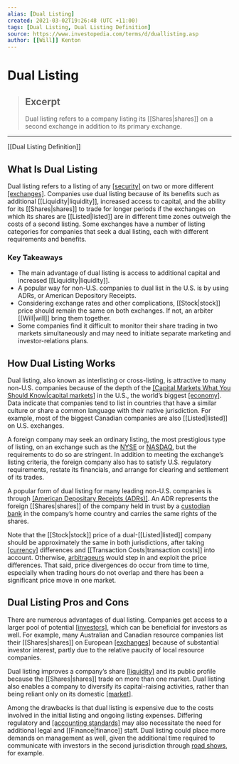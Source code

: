 ```yaml
---
alias: [Dual Listing]
created: 2021-03-02T19:26:48 (UTC +11:00)
tags: [Dual Listing, Dual Listing Definition]
source: https://www.investopedia.com/terms/d/duallisting.asp
author: [[Will]] Kenton
---
```


# Dual Listing

> ## Excerpt
> Dual listing refers to a company listing its [[Shares|shares]] on a second exchange in addition to its primary exchange.

---

[[Dual Listing Definition]]
## What Is Dual Listing

Dual listing refers to a listing of any [[security]](https://www.investopedia.com/terms/s/[[Security|security]].asp) on two or more different [[exchanges]](https://www.investopedia.com/terms/e/exchange.asp). Companies use dual listing because of its benefits such as additional [[Liquidity|liquidity]], increased access to capital, and the ability for its [[Shares|shares]] to trade for longer periods if the exchanges on which its shares are [[Listed|listed]] are in different time zones outweigh the costs of a second listing. Some exchanges have a number of listing categories for companies that seek a dual listing, each with different requirements and benefits.

### Key Takeaways

-   The main advantage of dual listing is access to additional capital and increased [[Liquidity|liquidity]].
-   A popular way for non-U.S. companies to dual list in the U.S. is by using ADRs, or American Depository Receipts.
-   Considering exchange rates and other complications, [[Stock|stock]] price should remain the same on both exchanges. If not, an arbiter [[Will|will]] bring them together.
-   Some companies find it difficult to monitor their share trading in two markets simultaneously and may need to initiate separate marketing and investor-relations plans.

## How Dual Listing Works

Dual listing, also known as interlisting or cross-listing, is attractive to many non-U.S. companies because of the depth of the [[Capital Markets What You Should Know|capital markets]](https://www.investopedia.com/terms/c/capitalmarkets.asp) in the U.S., the world’s biggest [[economy]](https://www.investopedia.com/terms/e/economy.asp). Data indicate that companies tend to list in countries that have a similar culture or share a common language with their native jurisdiction. For example, most of the biggest Canadian companies are also [[Listed|listed]] on U.S. exchanges.

A foreign company may seek an ordinary listing, the most prestigious type of listing, on an exchange such as the [NYSE](https://www.investopedia.com/terms/n/nyse.asp) or [NASDAQ](https://www.investopedia.com/terms/n/[[Nasdaq|nasdaq]].asp), but the requirements to do so are stringent. In addition to meeting the exchange’s listing criteria, the foreign company also has to satisfy U.S. regulatory requirements, restate its financials, and arrange for clearing and settlement of its trades.

A popular form of dual listing for many leading non-U.S. companies is through [[American Depositary Receipts (ADRs)]](https://www.investopedia.com/terms/a/adr.asp). An ADR represents the foreign [[Shares|shares]] of the company held in trust by a [custodian bank](https://www.investopedia.com/terms/c/custodian.asp) in the company’s home country and carries the same rights of the shares.

Note that the [[Stock|stock]] price of a dual-[[Listed|listed]] company should be approximately the same in both jurisdictions, after taking [[currency]](https://www.investopedia.com/terms/c/currency.asp) differences and [[Transaction Costs|transaction costs]] into account. Otherwise, [arbitrageurs](https://www.investopedia.com/terms/a/arbitrageur.asp) would step in and exploit the price differences. That said, price divergences do occur from time to time, especially when trading hours do not overlap and there has been a significant price move in one market.

## Dual Listing Pros and Cons

There are numerous advantages of dual listing. Companies get access to a larger pool of potential [[investors]](https://www.investopedia.com/terms/i/investor.asp), which can be beneficial for investors as well. For example, many Australian and Canadian resource companies list their [[Shares|shares]] on European [[exchanges]](https://www.investopedia.com/terms/e/exchange.asp) because of substantial investor interest, partly due to the relative paucity of local resource companies.

Dual listing improves a company’s share [[liquidity]](https://www.investopedia.com/terms/l/[[Liquidity|liquidity]].asp) and its public profile because the [[Shares|shares]] trade on more than one market. Dual listing also enables a company to diversify its capital-raising activities, rather than being reliant only on its domestic [[market]](https://www.investopedia.com/terms/m/market.asp).

Among the drawbacks is that dual listing is expensive due to the costs involved in the initial listing and ongoing listing expenses. Differing regulatory and [[accounting standards]](https://www.investopedia.com/terms/a/accounting-standard.asp) may also necessitate the need for additional legal and [[Finance|finance]] staff. Dual listing could place more demands on management as well, given the additional time required to communicate with investors in the second jurisdiction through [road shows](https://www.investopedia.com/terms/r/roadshow.asp), for example.
